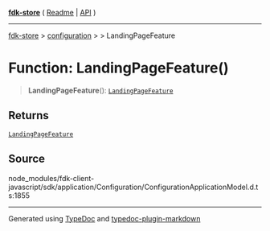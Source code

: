 [**fdk-store**](../../../README.md) ( [Readme](../../../README.md) \| [API](../../../API.md) )

---

[fdk-store](../../../API.md) > [configuration](../../README.md) > [<internal>](../README.md) > LandingPageFeature

# Function: LandingPageFeature()

> **LandingPageFeature**(): [`LandingPageFeature`](../type-aliases/type-alias.LandingPageFeature.md)

## Returns

[`LandingPageFeature`](../type-aliases/type-alias.LandingPageFeature.md)

## Source

node_modules/fdk-client-javascript/sdk/application/Configuration/ConfigurationApplicationModel.d.ts:1855

---

Generated using [TypeDoc](https://typedoc.org/) and [typedoc-plugin-markdown](https://www.npmjs.com/package/typedoc-plugin-markdown)
